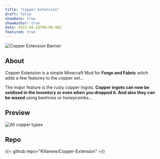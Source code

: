 ```yaml
---
title: "Copper Extension"
draft: false
showDate: true
showAuthor: true
date: 2023-08-28T00:00:00Z
featured: true
---
```


![Copper Extension Banner](https://i.imgur.com/zsxTPUs.png)

## About 

Copper Extension is a simple Minecraft Mod for **Forge and Fabric** witch adds a few features to the copper set...

The major feature is the rusty copper ingots. **Copper ingots can now be oxidixed in the inventory or even when you dropped it. And also they can be waxed** using beehives or honeycombs...

## Preview

![All copper types](https://cdn.modrinth.com/data/11Hgyyey/images/473c91f86acc198acb234e98c674bfc77049ce5d.png)

## Repo

{{< github repo="Killarexe/Copper-Extension" >}}
